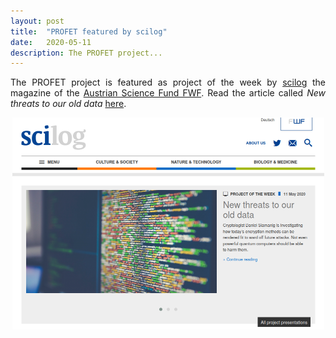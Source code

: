 ```yaml
---
layout: post
title:  "PROFET featured by scilog"
date:   2020-05-11
description: The PROFET project...
---
```


<p class="blockquote" align="justify">The PROFET project is featured as project of the week by <a href="https://scilog.fwf.ac.at" target="_blank">scilog</a> the magazine of the <a href="https://www.fwf.ac.at/" target="_blank">Austrian Science Fund FWF</a>. Read the article called <i>New threats to our old data</i> <a href="https://scilog.fwf.ac.at/en/environment-and-technology/11567/new-threats-old-data" target="blank">here</a>.</p>

<p style="text-align:center;"> <a href="https://scilog.fwf.ac.at/en/environment-and-technology/11567/new-threats-old-data">
	<img src="/assets/img/scilog_profet_may_2020.png" alt="New threats to our old data" width="499" height="339"></a></p>
